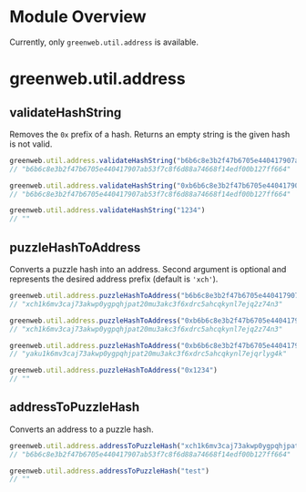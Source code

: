 # Module Overview

Currently, only `greenweb.util.address` is available.

# greenweb.util.address

## validateHashString

Removes the `0x` prefix of a hash. Returns an empty string is the given hash is not valid.

```js
greenweb.util.address.validateHashString("b6b6c8e3b2f47b6705e440417907ab53f7c8f6d88a74668f14edf00b127ff664")
// "b6b6c8e3b2f47b6705e440417907ab53f7c8f6d88a74668f14edf00b127ff664"

greenweb.util.address.validateHashString("0xb6b6c8e3b2f47b6705e440417907ab53f7c8f6d88a74668f14edf00b127ff664")
// "b6b6c8e3b2f47b6705e440417907ab53f7c8f6d88a74668f14edf00b127ff664"

greenweb.util.address.validateHashString("1234")
// ""
```

## puzzleHashToAddress

Converts a puzzle hash into an address. Second argument is optional and represents the desired address prefix (default is `'xch'`).

```js
greenweb.util.address.puzzleHashToAddress("b6b6c8e3b2f47b6705e440417907ab53f7c8f6d88a74668f14edf00b127ff664")
// "xch1k6mv3caj73akwp0ygpqhjpat20mu3akc3f6xdrc5ahcqkynl7ejq2z74n3"

greenweb.util.address.puzzleHashToAddress("0xb6b6c8e3b2f47b6705e440417907ab53f7c8f6d88a74668f14edf00b127ff664")
// "xch1k6mv3caj73akwp0ygpqhjpat20mu3akc3f6xdrc5ahcqkynl7ejq2z74n3"

greenweb.util.address.puzzleHashToAddress("0xb6b6c8e3b2f47b6705e440417907ab53f7c8f6d88a74668f14edf00b127ff664", "yaku")
// "yaku1k6mv3caj73akwp0ygpqhjpat20mu3akc3f6xdrc5ahcqkynl7ejqrlyg4k"

greenweb.util.address.puzzleHashToAddress("0x1234")
// ""
```

## addressToPuzzleHash

Converts an address to a puzzle hash.

```js
greenweb.util.address.addressToPuzzleHash("xch1k6mv3caj73akwp0ygpqhjpat20mu3akc3f6xdrc5ahcqkynl7ejq2z74n3")
// "b6b6c8e3b2f47b6705e440417907ab53f7c8f6d88a74668f14edf00b127ff664"

greenweb.util.address.addressToPuzzleHash("test")
// ""
```